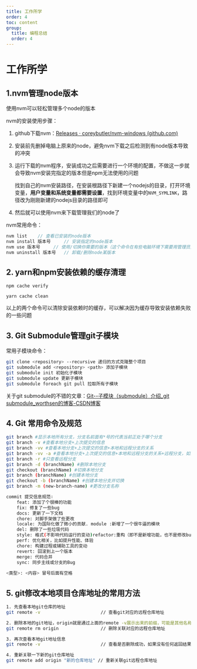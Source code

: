 ```yaml
---
title: 工作所学
order: 4
toc: content
group: 
  title: 编程总结
  order: 4
---
```


# 工作所学

## 1.nvm管理node版本

使用nvm可以轻松管理多个node的版本

nvm的安装使用步骤：

1. github下载nvm：[Releases · coreybutler/nvm-windows (github.com)](https://github.com/coreybutler/nvm-windows/releases)

2. 安装前先删掉电脑上原来的node，避免nvm下载之后检测到有node版本导致的冲突

3. 运行下载的nvm程序，安装成功之后需要进行一个环境的配置，不做这一步就会导致nvm安装完指定的版本但是npm无法使用的问题

   找到自己的nvm安装路径，在安装根路径下新建一个nodejs的目录，打开环境变量，**用户变量和系统变量都需要设置**，找到环境变量中的`NVM_SYMLINK`，路径改为刚刚新建的nodejs目录的路径即可

4. 然后就可以使用nvm来下载管理我们的node了

nvm常用命令：

```node.js
nvm list	// 查看已安装的node版本
nvm install 版本号		// 安装指定的node版本
nvm use 版本号		// 使用/切换你需要的版本（这个命令在有些电脑环境下需要用管理员方式才能生效）
nvm uninstall 版本号	// 卸载/删除node某版本
```

## 2. yarn和npm安装依赖的缓存清理

`npm cache verify`

`yarn cache clean`

以上的两个命令可以清除安装依赖时的缓存，可以解决因为缓存导致安装依赖失败的一些问题

## 3. Git Submodule管理git子模块

常用子模块命令：

```bash
git clone <repository> --recursive 递归的方式克隆整个项目
git submodule add <repository> <path> 添加子模块
git submodule init 初始化子模块
git submodule update 更新子模块
git submodule foreach git pull 拉取所有子模块
```

关于git submodule的不错的文章：[Git--子模块（submodule）介绍_git submodule_worthsen的博客-CSDN博客](https://blog.csdn.net/qq_38880380/article/details/123288706)

## 4. Git 常用命令及规范

```bash
git branch #显示本地所有分支，分支名前面有*号的代表当前正处于哪个分支
git branch -v #查看本地分支+上次提交的信息
git branch -vv #查看本地分支+上次提交的信息+本地和远程分支的关系
git branch -vv -a #查看本地分支+上次提交的信息+本地和远程分支的关系+远程分支，如果不想显示提交的信息，也可以去掉-vv参数
git branch -r #只查看远程分支
git branch -d (branchName) #删除本地分支
git checkout (branchName) #切换本地分支
git branch (branchName) #创建本地分支
git checkout -b (branchName) #创建本地分支并切换
git branch -m (new-branch-name) #更改分支名称
```

```bash
commit 提交信息规范∶
	feat: 添加了个很棒的功能
	fix: 修复了一些bug
    docs: 更新了一下文档
    chore: 对脚手架做了些更改
    locale: 为国际化做了微小的贡献. module :新增了一个很牛逼的模块
    del: 删除了一些垃圾代码
    style: 格式(不影响代码运行的变动)refactor:重构（即不是新增功能，也不是修改bug的代码变动)
    perf: 优化相关，比如提升性能、体验
    chore: 构建过程或辅助工具的变动
    revert: 回滚到上一个版本
    merge: 代码合并
    sync: 同步主线或分支的Bug
    
<类型>: <内容> 冒号后面有空格
```

## 5. git修改本地项目仓库地址的常用方法

```bash
1. 先查看本地git仓库的地址
git remote -v                       // 查看git对应的远程仓库地址

2. 删除本地的git地址，origin就是通过上面的remote -v展示出来的前缀，可能是其他名称
git remote rm origin                // 删除关联对应的远程仓库地址

3. 再次查看本地git地址信息
git remote -v                       // 查看是否删除成功，如果没有任何返回结果，表示OK

4. 重新关联一下新的git仓库地址
git remote add origin "新的仓库地址" // 重新关联git远程仓库地址
```

